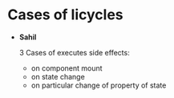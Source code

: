 # Cases of licycles

- **Sahil**

  3 Cases of executes side effects:
  - on component mount
  - on state change
  - on particular change of property of state
